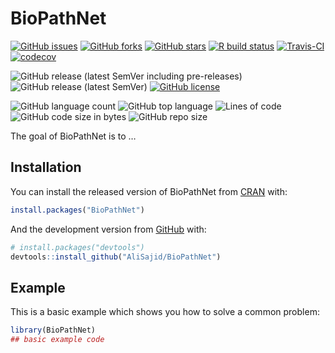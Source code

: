 
<!-- README.md is generated from README.Rmd. Please edit that file -->

# BioPathNet

<!-- badges: start -->
<!-- [![DOI](https://zenodo.org/badge/301042598.svg)](https://zenodo.org/badge/latestdoi/301042598) -->

[![GitHub
issues](https://img.shields.io/github/issues/AliSajid/BioPathNet)](https://github.com/AliSajid/BioPathNet/issues)
[![GitHub
forks](https://img.shields.io/github/forks/AliSajid/BioPathNet)](https://github.com/AliSajid/BioPathNet/network)
[![GitHub
stars](https://img.shields.io/github/stars/AliSajid/BioPathNet)](https://github.com/AliSajid/BioPathNet/stargazers)
[![R build
status](https://github.com/AliSajid/BioPathNet/workflows/R-CMD-check/badge.svg)](https://github.com/AliSajid/BioPathNet/actions)
[![Travis-CI](https://img.shields.io/travis/com/AliSajid/BioPathNet)]()
[![codecov](https://codecov.io/gh/AliSajid/BioPathNet/branch/main/graph/badge.svg?token=HP1VFCRZ0M)]()

![GitHub release (latest SemVer including
pre-releases)](https://img.shields.io/github/v/release/AliSajid/BioPathNet?include_prereleases&label=latest-release)
![GitHub release (latest
SemVer)](https://img.shields.io/github/v/release/AliSajid/BioPathNet?label=latest-stable)
[![GitHub
license](https://img.shields.io/github/license/AliSajid/BioPathNet)](https://github.com/AliSajid/BioPathNet/blob/main/LICENSE)

![GitHub language
count](https://img.shields.io/github/languages/count/AliSajid/BioPathNet)
![GitHub top
language](https://img.shields.io/github/languages/top/AliSajid/BioPathNet)
![Lines of
code](https://img.shields.io/tokei/lines/github/AliSajid/BioPathNet)
![GitHub code size in
bytes](https://img.shields.io/github/languages/code-size/AliSajid/BioPathNet)
![GitHub repo
size](https://img.shields.io/github/repo-size/AliSajid/BioPathNet)

<!-- badges: end -->

The goal of BioPathNet is to …

## Installation

You can install the released version of BioPathNet from
[CRAN](https://CRAN.R-project.org) with:

``` r
install.packages("BioPathNet")
```

And the development version from [GitHub](https://github.com/) with:

``` r
# install.packages("devtools")
devtools::install_github("AliSajid/BioPathNet")
```

## Example

This is a basic example which shows you how to solve a common problem:

``` r
library(BioPathNet)
## basic example code
```
